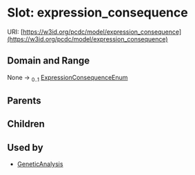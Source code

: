 
# Slot: expression_consequence




URI: [https://w3id.org/pcdc/model/expression_consequence](https://w3id.org/pcdc/model/expression_consequence)


## Domain and Range

None &#8594;  <sub>0..1</sub> [ExpressionConsequenceEnum](ExpressionConsequenceEnum.md)

## Parents


## Children


## Used by

 * [GeneticAnalysis](GeneticAnalysis.md)
